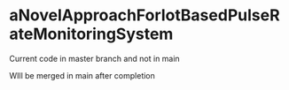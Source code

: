 # aNovelApproachForIotBasedPulseRateMonitoringSystem
Current code in master branch and not in main

WIll be merged in main after completion
